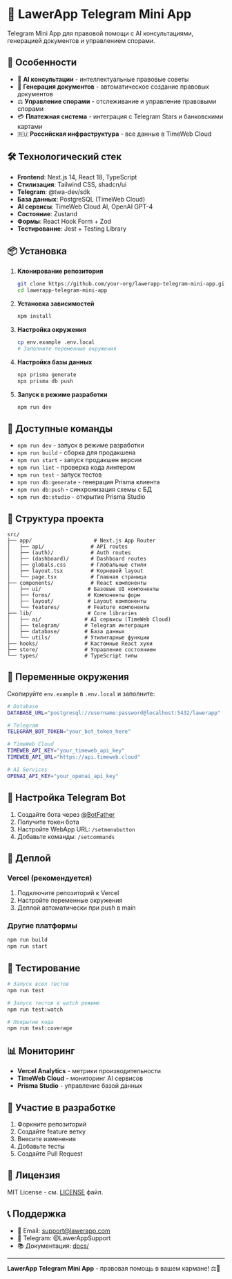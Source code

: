 # 📱 LawerApp Telegram Mini App

Telegram Mini App для правовой помощи с AI консультациями, генерацией документов и управлением спорами.

## 🚀 Особенности

- 🤖 **AI консультации** - интеллектуальные правовые советы
- 📄 **Генерация документов** - автоматическое создание правовых документов
- ⚖️ **Управление спорами** - отслеживание и управление правовыми спорами
- 💳 **Платежная система** - интеграция с Telegram Stars и банковскими картами
- 🇷🇺 **Российская инфраструктура** - все данные в TimeWeb Cloud

## 🛠️ Технологический стек

- **Frontend**: Next.js 14, React 18, TypeScript
- **Стилизация**: Tailwind CSS, shadcn/ui
- **Telegram**: @twa-dev/sdk
- **База данных**: PostgreSQL (TimeWeb Cloud)
- **AI сервисы**: TimeWeb Cloud AI, OpenAI GPT-4
- **Состояние**: Zustand
- **Формы**: React Hook Form + Zod
- **Тестирование**: Jest + Testing Library

## 📦 Установка

1. **Клонирование репозитория**
   ```bash
   git clone https://github.com/your-org/lawerapp-telegram-mini-app.git
   cd lawerapp-telegram-mini-app
   ```

2. **Установка зависимостей**
   ```bash
   npm install
   ```

3. **Настройка окружения**
   ```bash
   cp env.example .env.local
   # Заполните переменные окружения
   ```

4. **Настройка базы данных**
   ```bash
   npx prisma generate
   npx prisma db push
   ```

5. **Запуск в режиме разработки**
   ```bash
   npm run dev
   ```

## 🔧 Доступные команды

- `npm run dev` - запуск в режиме разработки
- `npm run build` - сборка для продакшена
- `npm run start` - запуск продакшен версии
- `npm run lint` - проверка кода линтером
- `npm run test` - запуск тестов
- `npm run db:generate` - генерация Prisma клиента
- `npm run db:push` - синхронизация схемы с БД
- `npm run db:studio` - открытие Prisma Studio

## 📁 Структура проекта

```
src/
├── app/                    # Next.js App Router
│   ├── api/               # API routes
│   ├── (auth)/            # Auth routes
│   ├── (dashboard)/       # Dashboard routes
│   ├── globals.css        # Глобальные стили
│   ├── layout.tsx         # Корневой layout
│   └── page.tsx           # Главная страница
├── components/            # React компоненты
│   ├── ui/               # Базовые UI компоненты
│   ├── forms/            # Компоненты форм
│   ├── layout/           # Layout компоненты
│   └── features/         # Feature компоненты
├── lib/                  # Core libraries
│   ├── ai/              # AI сервисы (TimeWeb Cloud)
│   ├── telegram/        # Telegram интеграция
│   ├── database/        # База данных
│   └── utils/           # Утилитарные функции
├── hooks/               # Кастомные React хуки
├── store/               # Управление состоянием
└── types/               # TypeScript типы
```

## 🔑 Переменные окружения

Скопируйте `env.example` в `.env.local` и заполните:

```bash
# Database
DATABASE_URL="postgresql://username:password@localhost:5432/lawerapp"

# Telegram
TELEGRAM_BOT_TOKEN="your_bot_token_here"

# TimeWeb Cloud
TIMEWEB_API_KEY="your_timeweb_api_key"
TIMEWEB_API_URL="https://api.timeweb.cloud"

# AI Services
OPENAI_API_KEY="your_openai_api_key"
```

## 🤖 Настройка Telegram Bot

1. Создайте бота через [@BotFather](https://t.me/BotFather)
2. Получите токен бота
3. Настройте WebApp URL: `/setmenubutton`
4. Добавьте команды: `/setcommands`

## 🚀 Деплой

### Vercel (рекомендуется)

1. Подключите репозиторий к Vercel
2. Настройте переменные окружения
3. Деплой автоматически при push в main

### Другие платформы

```bash
npm run build
npm run start
```

## 🧪 Тестирование

```bash
# Запуск всех тестов
npm run test

# Запуск тестов в watch режиме
npm run test:watch

# Покрытие кода
npm run test:coverage
```

## 📊 Мониторинг

- **Vercel Analytics** - метрики производительности
- **TimeWeb Cloud** - мониторинг AI сервисов
- **Prisma Studio** - управление базой данных

## 🤝 Участие в разработке

1. Форкните репозиторий
2. Создайте feature ветку
3. Внесите изменения
4. Добавьте тесты
5. Создайте Pull Request

## 📄 Лицензия

MIT License - см. [LICENSE](LICENSE) файл.

## 📞 Поддержка

- 📧 Email: support@lawerapp.com
- 💬 Telegram: @LawerAppSupport
- 📚 Документация: [docs/](docs/)

---

**LawerApp Telegram Mini App** - правовая помощь в вашем кармане! ⚖️📱
